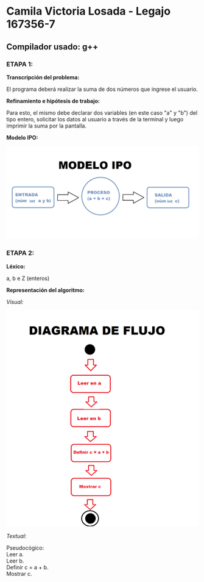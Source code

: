# Camila Victoria Losada - Legajo 167356-7

## Compilador usado: g++

### ETAPA 1:

**Transcripción del problema:**

El programa deberá realizar la suma de dos números que ingrese el usuario.

**Refinamiento e hipótesis de trabajo:**

Para esto, el mismo debe declarar dos variables (en este caso "a" y "b") del tipo entero, solicitar los datos al usuario a través de la terminal y luego imprimir la suma por la pantalla.

**Modelo IPO:**

![Modelo IPO](https://github.com/closada/AED/blob/master/Imgs/MODELO%20IPO.png)

### ETAPA 2:

**Léxico:**

a, b e Z (enteros)

**Representación del algoritmo:**

*Visual:*

![Diagrama de flujo](https://github.com/closada/AED/blob/master/Imgs/DIAGRAMA%20DE%20FLUJO.png)

*Textual:*

Pseudocógico:  
Leer a.  
Leer b.  
Definir c = a + b.  
Mostrar c.    

